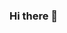 ### Hi there 👋

<!--
**moab2486/moab2486** is a ✨ _special_ ✨ repository because its `README.md` (this file) appears on your GitHub profile.

Here are some ideas to get you started:

- 🔭 I’m currently working on algorithm, javascript, react, node and vue...
- 🌱 I’m currently learning ...
- 👯 I’m looking to collaborate on javascript project...
- 🤔 I’m looking for help with ...
- 💬 Ask me about ...
- 📫 How to reach me: ...
- 😄 Pronouns: He/Him...
- ⚡ Fun fact: love learning...
-->
